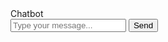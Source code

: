 <!DOCTYPE html>
<html lang="en">
<head>
    <meta charset="UTF-8">
    <meta name="viewport" content="width=device-width, initial-scale=1.0">
    <link rel="stylesheet" href="styles.css">
    <title>Chatbot</title>
</head>
<body>
    <div class="chat-container">
        <div class="chat-header">Chatbot</div>
        <div class="chat-messages" id="chat-messages"></div>
        <input type="text" id="user-input" placeholder="Type your message...">
        <button onclick="sendMessage()">Send</button>
    </div>
    <script src="script.js"></script>
</body>
</html>
